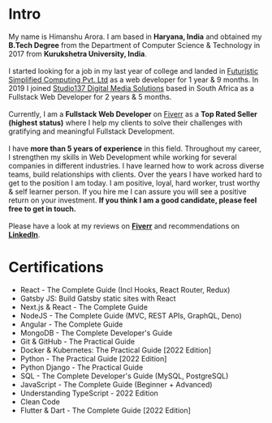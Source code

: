
# Intro

My name is Himanshu Arora. I am based in **Haryana, India** and obtained my **B.Tech Degree** from the Department of Computer Science & Technology in 2017 from **Kurukshetra University, India**.
\
\
I started looking for a job in my last year of college and landed in [Futuristic Simplified Computing Pvt. Ltd](https://www.fsc.co.in/) as a web developer for 1 year & 9 months. In 2019 I joined [Studio137 Digital Media Solutions](https://studio137.co.za/) based in South Africa as a Fullstack Web Developer for 2 years & 5 months.
\
\
Currently, I am a **Fullstack Web Developer** on [Fiverr](https://www.fiverr.com/himanshu_arora1) as a **Top Rated Seller (highest status)** where I help my clients to solve their challenges with gratifying and meaningful Fullstack Development. 
\
\
I have **more than 5 years of experience** in this field. Throughout my career, I strengthen my skills in Web Development while working for several companies in different industries. I have learned how to work across diverse teams, build relationships with clients. Over the years I have worked hard to get to the position I am today. I am positive, loyal, hard worker, trust worthy & self learner person. If you hire me I can assure you will see a positive return on your investment. **If you think I am a good candidate, please feel free to get in touch.**
\
\
Please have a look at my reviews on **[Fiverr](https://www.fiverr.com/himanshu_arora1)** and recommendations on **[LinkedIn](https://www.linkedin.com/in/himanshu-1012/)**. 

# Certifications

- React - The Complete Guide (Incl Hooks, React Router, Redux)
- Gatsby JS: Build Gatsby static sites with React
- Next.js & React - The Complete Guide
- NodeJS - The Complete Guide (MVC, REST APIs, GraphQL, Deno)
- Angular - The Complete Guide
- MongoDB - The Complete Developer's Guide
- Git & GitHub - The Practical Guide
- Docker & Kubernetes: The Practical Guide [2022 Edition]
- Python - The Practical Guide [2022 Edition]
- Python Django - The Practical Guide
- SQL - The Complete Developer's Guide (MySQL, PostgreSQL)
- JavaScript - The Complete Guide (Beginner + Advanced)
- Understanding TypeScript - 2022 Edition
- Clean Code
- Flutter & Dart - The Complete Guide [2022 Edition]
<!---
- Master the Coding Interview: Data Structures + Algorithms
- JavaScript Unit Testing - The Practical Guide
- Build a Backend REST API with Python & Django - Beginner
- Build a Backend REST API with Python & Django - Advanced
- React Native - The Practical Guide [2022]
-->